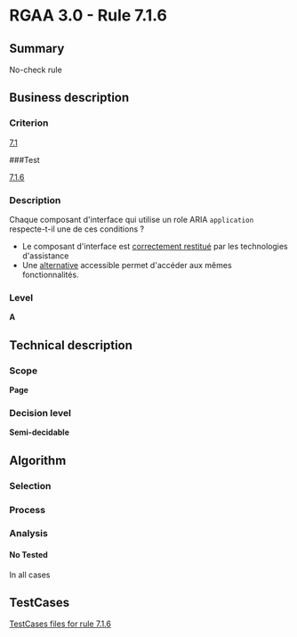 # RGAA 3.0 -  Rule 7.1.6

## Summary

No-check rule

## Business description

### Criterion

[7.1](http://disic.github.io/rgaa_referentiel_en/RGAA3.0_Criteria_English_version_v1.html#crit-7-1)

###Test

[7.1.6](http://disic.github.io/rgaa_referentiel_en/RGAA3.0_Criteria_English_version_v1.html#test-7.1.6)

### Description

Chaque composant d'interface qui utilise un role ARIA `application` respecte-t-il une de ces conditions ? 
 
 * Le composant d'interface est <a href="http://references.modernisation.gouv.fr/referentiel-technique-0#mRestitutionCorrecte"></a><a href="http://references.modernisation.gouv.fr/referentiel-technique-0#mRestitutionCorrecte">correctement restitu&eacute;</a> par les technologies d'assistance 
 * Une <a href="http://references.modernisation.gouv.fr/referentiel-technique-0#mAltScript">alternative</a> accessible permet d'acc&eacute;der aux m&ecirc;mes fonctionnalit&eacute;s. 


### Level

**A**

## Technical description

### Scope

**Page**

### Decision level

**Semi-decidable**

## Algorithm

### Selection

### Process

### Analysis

#### No Tested 

In all cases



##  TestCases 

[TestCases files for rule 7.1.6](https://github.com/Asqatasun/Asqatasun/tree/master/rules/rules-rgaa3.0/src/test/resources/testcases/rgaa30/Rgaa30Rule070106/) 



